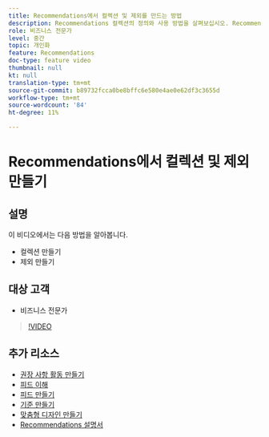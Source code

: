 ```yaml
---
title: Recommendations에서 컬렉션 및 제외를 만드는 방법
description: Recommendations 컬렉션의 정의와 사용 방법을 살펴보십시오. Recommendations 제외의 정의와 사용 방법을 알아봅니다.
role: 비즈니스 전문가
level: 중간
topic: 개인화
feature: Recommendations
doc-type: feature video
thumbnail: null
kt: null
translation-type: tm+mt
source-git-commit: b89732fcca0be8bffc6e580e4ae0e62df3c3655d
workflow-type: tm+mt
source-wordcount: '84'
ht-degree: 11%

---
```



# Recommendations에서 컬렉션 및 제외 만들기

## 설명

이 비디오에서는 다음 방법을 알아봅니다.

* 컬렉션 만들기
* 제외 만들기

## 대상 고객

* 비즈니스 전문가

>[!VIDEO](https://video.tv.adobe.com/v/27689?quality=12)

## 추가 리소스

* [권장 사항 활동 만들기](create-a-recommendations-activity.md)
* [피드 이해](understanding-feeds.md)
* [피드 만들기](create-a-feed.md)
* [기준 만들기](create-criteria.md)
* [맞춤형 디자인 만들기](create-custom-designs.md)
* [Recommendations 설명서](https://docs.adobe.com/content/help/en/target/using/recommendations/recommendations.html)